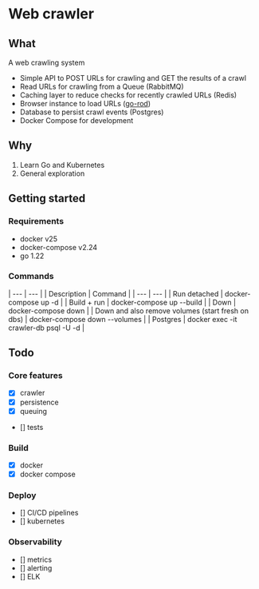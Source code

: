 # Web crawler

## What

A web crawling system

- Simple API to POST URLs for crawling and GET the results of a crawl
- Read URLs for crawling from a Queue (RabbitMQ)
- Caching layer to reduce checks for recently crawled URLs (Redis)
- Browser instance to load URLs ([go-rod](https://github.com/go-rod/rod))
- Database to persist crawl events (Postgres)
- Docker Compose for development

## Why

1. Learn Go and Kubernetes
1. General exploration

## Getting started

### Requirements

- docker v25
- docker-compose v2.24
- go 1.22

### Commands

| --- | --- |
| Description | Command |
| --- | --- |
| Run detached | docker-compose up -d |
| Build + run | docker-compose up --build |
| Down | docker-compose down |
| Down and also remove volumes (start fresh on dbs) | docker-compose down --volumes |
| Postgres | docker exec -it crawler-db psql -U <PGUSER> -d <PGDATABASE> |

## Todo

### Core features

- [x] crawler
- [x] persistence
- [x] queuing
- [] tests

### Build

- [x] docker
- [x] docker compose

### Deploy

- [] CI/CD pipelines
- [] kubernetes

### Observability

- [] metrics
- [] alerting
- [] ELK
